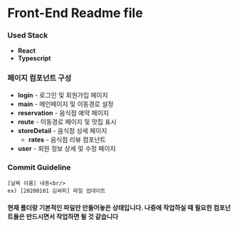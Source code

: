 # Front-End Readme file
### Used Stack
- <b>React</b>
- <b>Typescript</b>


### 페이지 컴포넌트 구성
- <b>login</b> - 로그인 및 회원가입 페이지
- <b>main</b> - 메인페이지 및 이동경로 설정
- <b>reservation</b> - 음식점 예약 페이지
- <b>route</b> - 이동경로 페이지 및 맛집 표시
- <b>storeDetail</b> - 음식점 상세 페이지
    - <b>rates</b> - 음식점 리뷰 컴포넌트
- <b>user</b> - 회원 정보 상세 및 수정 페이지


### Commit Guideline
    [날짜 이름] 내용<br/>
    ex) [20200101 김싸피] 파일 업데이트


#### 현재 폴더랑 기본적인 파일만 만들어놓은 상태입니다. 나중에 작업하실 때 필요한 컴포넌트들은 만드시면서 작업하면 될 것 같습니다

